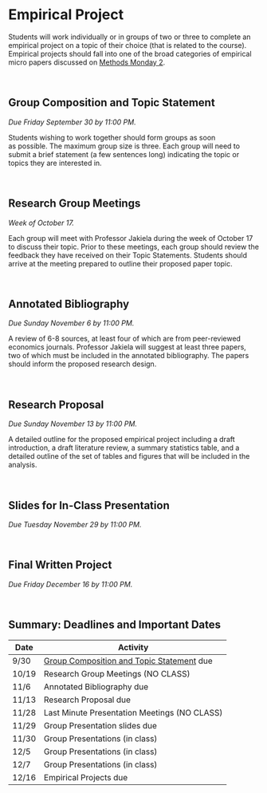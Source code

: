 # Empirical Project

Students will work individually or in groups of two or three to complete 
an empirical project on a topic of their choice (that is related to the course).  Empirical 
projects should fall into one of the broad categories of empirical micro papers 
discussed on [Methods Monday 2](ECON460-methods2-slides-2022-09-22.pdf).

<br>

## Group Composition and Topic Statement

_Due Friday September 30 by 11:00 PM._

Students wishing to work together should form groups as soon  
as possible.  The maximum group size is three.  Each group 
will need to submit a brief statement (a few sentences long) 
indicating the topic or topics they are interested in.  

<br>

## Research Group Meetings

_Week of October 17._

Each group will meet with Professor Jakiela during the week of 
October 17 to discuss their topic.  Prior to these meetings, 
each group should review the feedback they have received on their 
Topic Statements.  Students should arrive at the meeting 
prepared to outline their proposed paper topic.  

<br>

## Annotated Bibliography

_Due Sunday November 6 by 11:00 PM._

A review of 6-8 sources, at least four of which are from peer-reviewed economics 
journals.  Professor Jakiela will suggest at least three papers, two of which 
must be included in the annotated bibliography.  The papers should inform 
the proposed research design.

<br>

## Research Proposal

_Due Sunday November 13 by 11:00 PM._

A detailed outline for the proposed empirical project including a 
draft introduction, a draft literature review, a summary statistics 
table, and a detailed outline of the set of tables and figures that 
will be included in the analysis.

<br>

## Slides for In-Class Presentation

_Due Tuesday November 29 by 11:00 PM._

<br>

## Final Written Project

_Due Friday December 16 by 11:00 PM._

<br>

## Summary:  Deadlines and Important Dates

| Date | Activity |
| ------- | -------------- |
| 9/30 | [Group Composition and Topic Statement](https://www.gradescope.com/courses/439200/assignments/2292078/) due |
| 10/19 | Research Group Meetings (NO CLASS) |
| 11/6 | Annotated Bibliography due |
| 11/13 | Research Proposal due |
| 11/28 | Last Minute Presentation Meetings (NO CLASS) |
| 11/29 | Group Presentation slides due |
| 11/30 | Group Presentations (in class) |
| 12/5 | Group Presentations (in class) |
| 12/7 | Group Presentations (in class) |
| 12/16 | Empirical Projects due |
